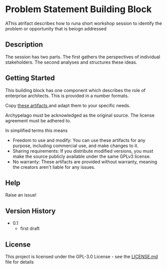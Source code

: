 # Problem Statement Building Block

AThis atrifact describes how to runa short workshop session to identify the problem or opportunity that is beiogn addressed

## Description

The session has two parts. The first gathers the perspectives of individual stakeholders. The second analyses and structures these ideas.

## Getting Started

This building block has one component which describes the role of enterprise architects. This is provided in a number formats.

Copy [these artifacts ](https://github.com/Open-Archypelago/Archypelago/tree/c6b1c52637f61c1229a9698a9cc449a4d1f53189/building-blocks/problem-statement)and adapt them to your specific needs.

Archypelago must be acknowledged as the original source. The license agreement must be adhered to.

In simplified terms this means

- Freedom to use and modify: You can use these artifacts for any purpose, including commercial use, and make changes to it.
 - Sharing requirements: If you distribute modified versions, you must make the source publicly available under the same GPLv3 license.
- No warranty: These artifacts are provided without warranty, meaning the creators aren't liable for any issues.

## Help

Raise an issue!

## Version History

* 0.1
    * first draft

## License

This project is licensed under the GPL-3.0 License - see the [LICENSE.md](https://github.com/Open-Archypelago/Archypelago/blob/main/LICENSE) file for details

